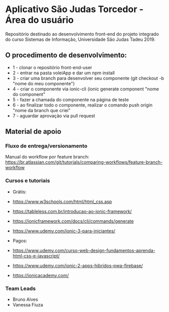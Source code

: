 # Aplicativo São Judas Torcedor - Área do usuário
Repositório destinado ao desenvolvimento front-end do projeto integrado do curso Sistemas de Informação, Universidade São Judas Tadeu 2019.


## O procedimento de desenvolvimento:
* 1 - clonar o repositório front-end-user
* 2 - entrar na pasta voleiApp e dar um npm install
* 3 - criar uma branch para desenvolver seu componente (git checkout -b "nome do meu componente")
* 4 - criar o componente via ionic-cli (ionic generate component "nome do component"
* 5 - fazer a chamada do componente na página de teste
* 6 - ao finalizar todo o componente, realizar o comando push origin "nome da branch que criei"
* 7 - aguardar aprovação via pull request

## Material de apoio

### Fluxo de entrega/versionamento
Manual do workflow por feature branch: https://br.atlassian.com/git/tutorials/comparing-workflows/feature-branch-workflow

### Cursos e tutoriais

* Grátis:
* https://www.w3schools.com/html/html_css.asp
* https://tableless.com.br/introducao-ao-ionic-framework/
* https://ionicframework.com/docs/cli/commands/generate
* https://www.udemy.com/ionic-3-para-iniciantes/

* Pagos:
* https://www.udemy.com/curso-web-design-fundamentos-aprenda-html-css-e-javascript/
* https://www.udemy.com/ionic-2-apps-hibridos-pwa-firebase/
* https://ionicacademy.com/


### Team Leads
* Bruno Alves
* Vanessa Fiuza
